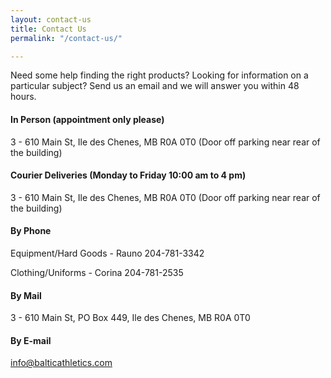 ```yaml
---
layout: contact-us
title: Contact Us
permalink: "/contact-us/"

---
```

Need some help finding the right products? Looking for information on a particular subject? Send us an email and we will answer you within 48 hours.

#### In Person (appointment only please)

3 - 610 Main St, Ile des Chenes, MB R0A 0T0 (Door off parking near rear of the building)

#### Courier Deliveries (Monday to Friday 10:00 am to 4 pm)

3 - 610 Main St, Ile des Chenes, MB R0A 0T0 (Door off parking near rear of the building)

#### By Phone

Equipment/Hard Goods - Rauno 204-781-3342

Clothing/Uniforms - Corina 204-781-2535

#### By Mail

3 - 610 Main St, PO Box 449, Ile des Chenes, MB  R0A 0T0

#### By E-mail

info@balticathletics.com